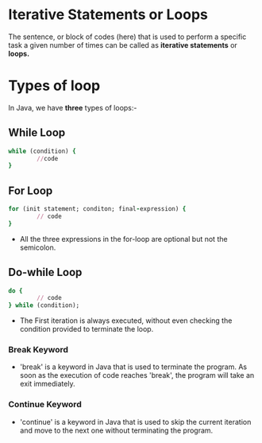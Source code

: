 # Iterative Statements or Loops

The sentence, or block of codes (here) that is used to perform a specific task a given number of times can be called as **iterative statements** or **loops.**

# Types of loop
In Java, we have **three** types of loops:-

## While Loop

```ruby
while (condition) {
        //code
}
```

## For Loop

```ruby
for (init statement; conditon; final-expression) {
        // code
}
```
- All the three expressions in the for-loop are optional but not the semicolon.

## Do-while Loop

```ruby
do {
        // code
} while (condition);
```
- The First iteration is always executed, without even checking the condition provided to terminate the loop.


### Break Keyword
- 'break' is a keyword in Java that is used to terminate the program. As soon as the execution of code reaches 'break', the program will take an exit immediately.

### Continue Keyword
- 'continue' is a keyword in Java that is used to skip the current iteration and move to the next one without terminating the program.
